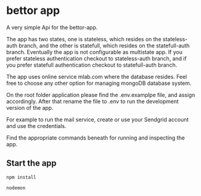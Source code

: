 # bettor app

A very simple Api for the bettor-app.

The app has two states, one is stateless, which resides on the stateless-auth branch, and the other is statefull, which resides on the statefull-auth branch. Eventually the app is not configurable as multistate app. If you prefer stateless authentication checkout to stateless-auth branch, and if you prefer statefull authentication checkout to statefull-auth branch.

The app uses online service mlab.com where the database resides. Feel free to choose any other option for managing mongoDB database system.

On the root folder application please find the .env.examplpe file, and assign accordingly. After that rename the file to .env to run the development version of the app.

For example to run the mail service, create or use your Sendgrid account and use the credentials.

Find the appropriate commands beneath for running and inspecting the app.

## Start the app

```
npm install

nodemon

```
